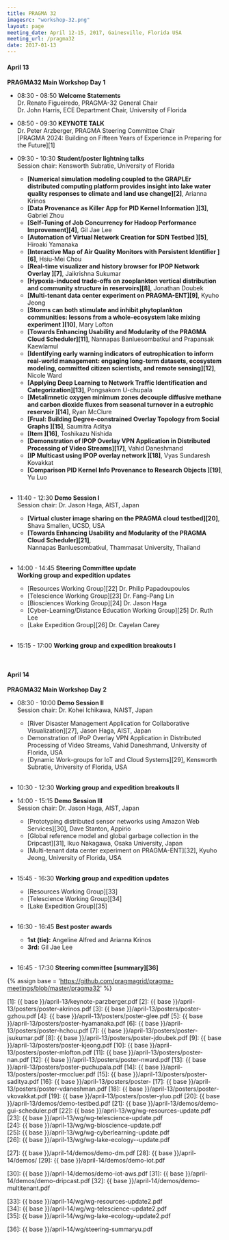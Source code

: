 ```yaml
---
title: PRAGMA 32
imagesrc: "workshop-32.png"
layout: page
meeting_date: April 12-15, 2017, Gainesville, Florida USA
meeting_url: /pragma32
date: 2017-01-13
---
```



#### <span class="strongword">April 13 </span>

**PRAGMA32 Main Workshop Day 1**


* <span class="strongword">08:30 - 08:50</span> **Welcome  Statements** <br>
  Dr. Renato Figueiredo, PRAGMA-32 General Chair<br>
  Dr. John Harris, ECE Department Chair, University of Florida

* <span class="strongword">08:50 - 09:30</span> **KEYNOTE TALK**<br>
  Dr. Peter Arzberger, PRAGMA Steering Committee Chair<br> 
  [PRAGMA 2024: Building on Fifteen Years of Experience in Preparing for the
  Future][1] <br>

* <span class="strongword">09:30 - 10:30</span> **Student/poster lightning talks**<br>
  Session chair: Kensworth Subratie, University of Florida
  * **[Numerical simulation modeling coupled to the GRAPLEr distributed computing platform 
    provides insight into lake water quality responses to climate and land use change][2]**, Arianna Krinos
  * **[Data Provenance as Killer App for PID Kernel Information ][3]**, Gabriel Zhou
  * **[Self-Tuning of Job Concurrency for Hadoop Performance Improvement][4]**, Gil Jae Lee 
  * **[Automation of Virtual Network Creation for SDN Testbed ][5]**, Hiroaki Yamanaka
  * **[Interactive Map of Air Quality Monitors with Persistent Identifier ][6]**, Hsiu-Mei Chou 
  * **[Real-time visualizer and history browser for IPOP Network Overlay ][7]**, Jaikrishna Sukumar
  * **[Hypoxia-induced trade-offs on zooplankton vertical distribution and community 
    structure in reservoirs][8]**, Jonathan Doubek 
  * **[Multi-tenant data center experiment on PRAGMA-ENT][9]**, Kyuho Jeong
  * **[Storms can both stimulate and inhibit phytoplankton communities: lessons from a 
    whole-ecosystem lake mixing experiment ][10]**, Mary Lofton
  * **[Towards Enhancing Usability and Modularity of the PRAGMA Cloud Scheduler][11]**, 
    Nannapas Banluesombatkul and Prapansak Kaewlamul
  * **[Identifying early warning indicators of eutrophication to inform real-world management:
    engaging long-term datasets, ecosystem modeling, committed citizen scientists, and remote 
	sensing][12]**, Nicole Ward
  * **[Applying Deep Learning to Network Traffic Identification and Categorization][13]**, Pongsakorn U-chupala
  * **[Metalimnetic oxygen minimum zones decouple diffusive methane and carbon dioxide fluxes from 
    seasonal turnover in a eutrophic reservoir ][14]**, Ryan McClure
  * **[Frual: Building Degree-constrained Overlay Topology from Social Graphs ][15]**, Saumitra Aditya
  * **[Item ][16]**, Toshikazu Nishida 
  * **[Demonstration of IPOP Overlay VPN Application in Distributed Processing 
    of Video Streams][17]**, Vahid Daneshmand 
  * **[IP Multicast using IPOP overlay network ][18]**, Vyas Sundaresh Kovakkat 
  * **[Comparison PID Kernel Info Provenance to Research Objects ][19]**, Yu Luo 
<br><br>

* <span class="strongword">11:40 - 12:30</span> **Demo Session I**<br>
  Session chair: Dr. Jason Haga, AIST, Japan 
  * **[Virtual cluster image sharing on the PRAGMA cloud testbed][20]**,
  Shava Smallen, UCSD, USA 
  * **[Towards Enhancing Usability and Modularity of the PRAGMA Cloud Scheduler][21]**,<br>
  Nannapas Banluesombatkul, Thammasat University, Thailand
<br><br>

* <span class="strongword">14:00 - 14:45</span> 
  **Steering Committee update**<br>
  **Working group and expedition updates**
  * [Resources Working Group][22] Dr. Philip Papadoupoulos <br>
  * [Telescience Working Group][23] Dr. Fang-Pang Lin <br>
  * [Biosciences Working Group][24] Dr. Jason Haga <br>
  * [Cyber-Learning/Distance Education Working Group][25] Dr. Ruth Lee<br>
  * [Lake Expedition Group][26] Dr. Cayelan Carey
<br><br>

* <span class="strongword">15:15 - 17:00</span> 
  **Working group and expedition breakouts I**<br>
<br>

#### <span class="strongword">April 14 </span>

**PRAGMA32 Main Workshop Day 2**

* <span class="strongword">08:30 - 10:00</span> **Demo Session II**<br>
  Session chair: Dr. Kohei Ichikawa, NAIST, Japan 
  * [River Disaster Management Application for Collaborative Visualization][27],
    Jason Haga, AIST, Japan 
  * Demonstration of IPoP Overlay VPN Application in Distributed Processing
    of Video Streams, Vahid Daneshmand, University of Florida, USA 
  * [Dynamic Work-groups for IoT and Cloud Systems][29],
    Kensworth Subratie, University of Florida, USA
<br><br>

* <span class="strongword">10:30 - 12:30</span> 
  **Working group and expedition breakouts II** <br>

* <span class="strongword">14:00 - 15:15</span> **Demo Session III**<br>
  Session chair: Dr. Jason Haga, AIST, Japan      
  * [Prototyping distributed sensor networks using Amazon Web Services][30],
    Dave Stanton, Appirio 
  * [Global reference model and global garbage collection in the Dripcast][31],
    Ikuo Nakagawa, Osaka University, Japan 
  * [Multi-tenant data center experiment on PRAGMA-ENT][32],
    Kyuho Jeong, University of Florida, USA
<br><br>

* <span class="strongword">15:45 - 16:30</span> **Working group and expedition updates**<br>
  * [Resources Working Group][33] <br>
  * [Telescience Working Group][34] <br>
  * [Lake Expedition Group][35] 
<br><br>

* <span class="strongword">16:30 - 16:45</span> **Best poster awards**<br>
  * **1st (tie):**  Angeline Alfred and Arianna Krinos
  * **3rd:**  Gil Jae Lee
<br><br>

* <span class="strongword">16:45 - 17:30</span> **Steering committee [summary][36]**<br>

{% assign base = 'https://github.com/pragmagrid/pragma-meetings/blob/master/pragma32' %}

[1]: {{ base }}/april-13/keynote-parzberger.pdf
[2]: {{ base }}/april-13/posters/poster-akrinos.pdf
[3]: {{ base }}/april-13/posters/poster-gzhou.pdf
[4]: {{ base }}/april-13/posters/poster-glee.pdf
[5]: {{ base }}/april-13/posters/poster-hyamanaka.pdf
[6]: {{ base }}/april-13/posters/poster-hchou.pdf
[7]: {{ base }}/april-13/posters/poster-jsukumar.pdf
[8]: {{ base }}/april-13/posters/poster-jdoubek.pdf
[9]: {{ base }}/april-13/posters/poster-kjeong.pdf
[10]: {{ base }}/april-13/posters/poster-mlofton.pdf
[11]: {{ base }}/april-13/posters/poster-nan.pdf
[12]: {{ base }}/april-13/posters/poster-nward.pdf
[13]: {{ base }}/april-13/posters/poster-puchupala.pdf
[14]: {{ base }}/april-13/posters/poster-rmccluer.pdf
[15]: {{ base }}/april-13/posters/poster-saditya.pdf
[16]: {{ base }}/april-13/posters/poster-
[17]: {{ base }}/april-13/posters/poster-vdaneshman.pdf
[18]: {{ base }}/april-13/posters/poster-vkovakkat.pdf
[19]: {{ base }}/april-13/posters/poster-yluo.pdf
[20]: {{ base }}/april-13/demos/demo-testbed.pdf
[21]: {{ base }}/april-13/demos/demo-gui-scheduler.pdf
[22]: {{ base }}/april-13/wg/wg-resources-update.pdf    
[23]: {{ base }}/april-13/wg/wg-telescience-update.pdf    
[24]: {{ base }}/april-13/wg/wg-bioscience-update.pdf    
[25]: {{ base }}/april-13/wg/wg-cyberlearning-update.pdf    
[26]: {{ base }}/april-13/wg/wg-lake-ecology--update.pdf    

[27]: {{ base }}/april-14/demos/demo-dm.pdf
[28]: {{ base }}/april-14/demos/
[29]: {{ base }}/april-14/demos/demo-iot.pdf

[30]: {{ base }}/april-14/demos/demo-iot-aws.pdf
[31]: {{ base }}/april-14/demos/demo-dripcast.pdf
[32]: {{ base }}/april-14/demos/demo-multitenant.pdf

[33]: {{ base }}/april-14/wg/wg-resources-update2.pdf    
[34]: {{ base }}/april-14/wg/wg-telescience-update2.pdf    
[35]: {{ base }}/april-14/wg/wg-lake-ecology-update2.pdf    

[36]: {{ base }}/april-14/wg/steering-summaryu.pdf    


